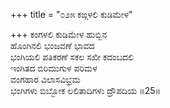+++
title = "೦೨೫ ಕಙ್ಗಳಲಿ ಕುಡಿಮೇಳ"

+++
ಕಂಗಳಲಿ ಕುಡಿಮೇಳ ಹುಬ್ಬಿನ    
ಹೊಂಗಿನಲಿ ಭಂಜವಣೆ ಭಾವದ  
ಭಂಗಿಯಲಿ ಪತಿಕರಣೆ ಸಕಲ ಸಖೀ ಕದಂಬದಲಿ   
ಇಂಗಿತದ ಬಿರಿಮುಗುಳ ಪರಿಮಳ  
ವಂಗಹಾರ ವಿಲಾಸವಿಭ್ರಮ  
ಭಂಗಿಗಳು ಬಿಬ್ಬೋಕ ಲಲಿತಾದಿಗಳು ದ್ರೌಪದಿಯ     ॥25॥